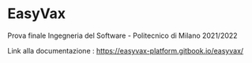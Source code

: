 # EasyVax
Prova finale Ingegneria del Software - Politecnico di Milano 2021/2022

Link alla documentazione : https://easyvax-platform.gitbook.io/easyvax/
